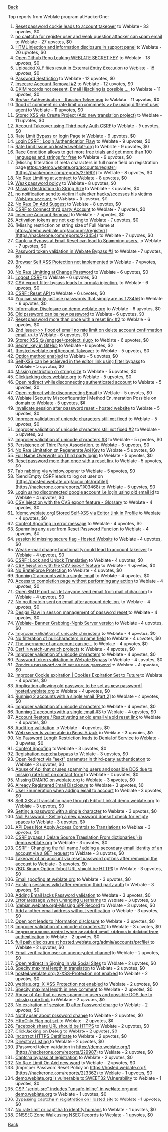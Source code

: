 [Back](../README.md)

Top reports from Weblate program at HackerOne:

1. [Reset password cookie leads to account takeover](https://hackerone.com/reports/1004536) to Weblate - 33 upvotes, $0
2. [no captcha for register user and weak question attacker can spam email](https://hackerone.com/reports/236398) to Weblate - 27 upvotes, $0
3. [HTML injection and information disclosure in support panel](https://hackerone.com/reports/634312) to Weblate - 20 upvotes, $0
4. [Open Github Repo Leaking WEBLATE SECRET KEY](https://hackerone.com/reports/942146) to Weblate - 18 upvotes, $0
5. [Uploaded XLF files result in External Entity Execution](https://hackerone.com/reports/232614) to Weblate - 15 upvotes, $0
6. [Password Restriction](https://hackerone.com/reports/229920) to Weblate - 12 upvotes, $0
7. [Insecure Account Removal #2](https://hackerone.com/reports/229532) to Weblate - 12 upvotes, $0
8. [DKIM records not present, Email Hijacking is possible.....](https://hackerone.com/reports/253926) to Weblate - 11 upvotes, $0
9. [Broken Authentication – Session Token bug](https://hackerone.com/reports/400826) to Weblate - 11 upvotes, $0
10. [flood of comment no rate  limit on commnets \>\>  by using different user agent ](https://hackerone.com/reports/404035) to Weblate - 11 upvotes, $0
11. [Stored XSS via Create Project (Add new translation project)](https://hackerone.com/reports/610219) to Weblate - 11 upvotes, $0
12. [Account Takeover using Third party Auth CSRF](https://hackerone.com/reports/225653) to Weblate - 9 upvotes, $0
13. [Rate Limit Bypass on login Page](https://hackerone.com/reports/224460) to Weblate - 9 upvotes, $0
14. [Login CSRF : Login Authentication Flaw](https://hackerone.com/reports/229528) to Weblate - 9 upvotes, $0
15. [Rate Limit Issue on hosted.weblate.org](https://hackerone.com/reports/229825) to Weblate - 9 upvotes, $0
16. [Race Condition allows to get more free trials and get more than 100 languages and strings for free](https://hackerone.com/reports/1087188) to Weblate - 9 upvotes, $0
17. [Missing filteration of meta characters in full name field on registration page https://demo.weblate.org/accounts/register](https://hackerone.com/reports/225901) to Weblate - 8 upvotes, $0
18. [No Rate Limiting at /contact](https://hackerone.com/reports/229511) to Weblate - 8 upvotes, $0
19. [Weak password policy](https://hackerone.com/reports/224572) to Weblate - 8 upvotes, $0
20. [Missing Restriction On String Size](https://hackerone.com/reports/257376) to Weblate - 8 upvotes, $0
21. [no notification send to victim if attacker hacks/accesses his victims WebLate account.](https://hackerone.com/reports/282772) to Weblate - 8 upvotes, $0
22. [No Rate On Add Suggest](https://hackerone.com/reports/481654) to Weblate - 8 upvotes, $0
23. [CSRF to Connect third party Account](https://hackerone.com/reports/225100) to Weblate - 7 upvotes, $0
24. [Insecure Account Removal](https://hackerone.com/reports/223355) to Weblate - 7 upvotes, $0
25. [Activation tokens are not expiring](https://hackerone.com/reports/223339) to Weblate - 7 upvotes, $0
26. [Missing restriction on string size of Full Name at https://demo.weblate.org/accounts/register/](https://hackerone.com/reports/223454) to Weblate - 7 upvotes, $0
27. [Captcha Bypass at Email Reset can lead to Spamming users.](https://hackerone.com/reports/229541) to Weblate - 7 upvotes, $0
28. [Password token validation in Weblate Bypass #2](https://hackerone.com/reports/244287) to Weblate - 7 upvotes, $0
29. [Browser Self XSS Protection not implemented](https://hackerone.com/reports/400781) to Weblate - 7 upvotes, $0
30. [No Rate Limitting at Change Password](https://hackerone.com/reports/223694) to Weblate - 6 upvotes, $0
31. [Logout CSRF](https://hackerone.com/reports/223329) to Weblate - 6 upvotes, $0
32. [CSV export filter bypass leads to formula injection.](https://hackerone.com/reports/223999) to Weblate - 6 upvotes, $0
33. [CSRF : Reset API ](https://hackerone.com/reports/223333) to Weblate - 6 upvotes, $0
34. [You can simply just use passwords that simply are as 123456](https://hackerone.com/reports/223374) to Weblate - 6 upvotes, $0
35. [Information Disclosure on demo.weblate.org](https://hackerone.com/reports/229620) to Weblate - 6 upvotes, $0
36. [Old password can be new password](https://hackerone.com/reports/229577) to Weblate - 6 upvotes, $0
37. [Reset password more than once with a reset link #2](https://hackerone.com/reports/245450) to Weblate - 6 upvotes, $0
38. [2nd issue\>\>\> flood of email  no rate limit on delete account confirmation email \>\> ](https://hackerone.com/reports/404713) to Weblate - 6 upvotes, $0
39. [Stored XSS @ /engage/\<project_slug\>](https://hackerone.com/reports/472391) to Weblate - 6 upvotes, $0
40. [Secret_key in GitHub](https://hackerone.com/reports/926093) to Weblate - 6 upvotes, $0
41. [[hosted.weblate.org]Account Takeover](https://hackerone.com/reports/223637) to Weblate - 5 upvotes, $0
42. [Option method enabled](https://hackerone.com/reports/230194) to Weblate - 5 upvotes, $0
43. [Self-XSS can be achieved in the editor link using filter bypass](https://hackerone.com/reports/229735) to Weblate - 5 upvotes, $0
44. [Missing restriction on string size](https://hackerone.com/reports/229796) to Weblate - 5 upvotes, $0
45. [Clickjacking docs.weblate.org](https://hackerone.com/reports/223391) to Weblate - 5 upvotes, $0
46. [Open redirect while disconnecting authenticated account](https://hackerone.com/reports/224317) to Weblate - 5 upvotes, $0
47. [Open redirect while disconnecting Email](https://hackerone.com/reports/238117) to Weblate - 5 upvotes, $0
48. [Weblate |Security Misconfiguration| Method Enumeration Possible on domain ](https://hackerone.com/reports/230648) to Weblate - 5 upvotes, $0
49. [Invalidate session after password reset - hosted website](https://hackerone.com/reports/224362) to Weblate - 5 upvotes, $0
50. [Improper validation of unicode characters still not fixed](https://hackerone.com/reports/241596) to Weblate - 5 upvotes, $0
51. [Improper validation of unicode characters still not fixed #2](https://hackerone.com/reports/243611) to Weblate - 5 upvotes, $0
52. [Improper validation of unicode characters #3](https://hackerone.com/reports/243635) to Weblate - 5 upvotes, $0
53. [Persistence of Third Party Association.](https://hackerone.com/reports/241623) to Weblate - 5 upvotes, $0
54. [No Rate Limitation on Regenerate Api Key](https://hackerone.com/reports/243619) to Weblate - 5 upvotes, $0
55. [Full Name Overwrite on Third party login](https://hackerone.com/reports/241598) to Weblate - 5 upvotes, $0
56. [Reset password more than once with a reset link](https://hackerone.com/reports/243594) to Weblate - 5 upvotes, $0
57. [Tab nabbing via window.opener](https://hackerone.com/reports/403891) to Weblate - 5 upvotes, $0
58. [Send Empty CSRF leads to log out user on [https://hosted.weblate.org/accounts/profile]](https://hackerone.com/reports/1003468) to Weblate - 5 upvotes, $0
59. [Login using disconnected google account i.e login using old email id](https://hackerone.com/reports/223427) to Weblate - 4 upvotes, $0
60. [CSV Injection with the CVS export feature - Glossary](https://hackerone.com/reports/224291) to Weblate - 4 upvotes, $0
61. [[demo.weblate.org] Stored Self-XSS via Editor Link in Profile](https://hackerone.com/reports/223331) to Weblate - 4 upvotes, $0
62. [Content Spoofing in error message](https://hackerone.com/reports/223456) to Weblate - 4 upvotes, $0
63. [Spamming any user from Reset Password Function](https://hackerone.com/reports/223525) to Weblate - 4 upvotes, $0
64. [session id missing secure flag - Hosted Website](https://hackerone.com/reports/224379) to Weblate - 4 upvotes, $0
65. [Weak e-mail change functionality could lead to account takeover](https://hackerone.com/reports/223461) to Weblate - 4 upvotes, $0
66. [CSRF : Lock and Unlock Translation](https://hackerone.com/reports/223345) to Weblate - 4 upvotes, $0
67. [CSV Injection with the CSV export feature](https://hackerone.com/reports/223344) to Weblate - 4 upvotes, $0
68. [No BruteForce Protection](https://hackerone.com/reports/223337) to Weblate - 4 upvotes, $0
69. [Running 2 accounts with a single email](https://hackerone.com/reports/224072) to Weblate - 4 upvotes, $0
70. [Access to completion page without performing any action](https://hackerone.com/reports/223846) to Weblate - 4 upvotes, $0
71. [Open SMTP port can let anyone send email from mail.chihar.com](https://hackerone.com/reports/223435) to Weblate - 4 upvotes, $0
72. [No notificatoin sent on email after account deletion.](https://hackerone.com/reports/229909) to Weblate - 4 upvotes, $0
73. [Design Flaw in session management of password reset ](https://hackerone.com/reports/229417) to Weblate - 4 upvotes, $0
74. [Weblate- Banner Grabbing-Ngnix Server version](https://hackerone.com/reports/230633) to Weblate - 4 upvotes, $0
75. [Improper validation of unicode characters](https://hackerone.com/reports/229483) to Weblate - 4 upvotes, $0
76. [No filteration of null characters in name field](https://hackerone.com/reports/242945) to Weblate - 4 upvotes, $0
77. [The username of an account can be ..](https://hackerone.com/reports/243609) to Weblate - 4 upvotes, $0
78. [Csrf in watch-unwatch projects](https://hackerone.com/reports/229405) to Weblate - 4 upvotes, $0
79. [Improper validation of unicode characters](https://hackerone.com/reports/242171) to Weblate - 4 upvotes, $0
80. [Password token validation in Weblate Bypass](https://hackerone.com/reports/243842) to Weblate - 4 upvotes, $0
81. [Previous password could set as new password](https://hackerone.com/reports/243616) to Weblate - 4 upvotes, $0
82. [Improper Cookie expiration | Cookies Expiration Set to Future ](https://hackerone.com/reports/232306) to Weblate - 4 upvotes, $0
83. [ Application allowing old password to be set as new password | hosted.weblate.org](https://hackerone.com/reports/264934) to Weblate - 4 upvotes, $0
84. [Running 2 accounts with a single email [Part 2]](https://hackerone.com/reports/241608) to Weblate - 4 upvotes, $0
85. [Improper validation of unicode characters ](https://hackerone.com/reports/278718) to Weblate - 4 upvotes, $0
86. [Running 2 accounts with a single email #3](https://hackerone.com/reports/245304) to Weblate - 4 upvotes, $0
87. [ Account Restore / Reactivating an old email via old reset link](https://hackerone.com/reports/275303) to Weblate - 4 upvotes, $0
88. [Audit log validation](https://hackerone.com/reports/296632) to Weblate - 4 upvotes, $0
89. [Web server is vulnerable to Beast Attack](https://hackerone.com/reports/223350) to Weblate - 3 upvotes, $0
90. [No Password Length Restriction leads to Denial of Service](https://hackerone.com/reports/223854) to Weblate - 3 upvotes, $0
91. [Content Spoofing](https://hackerone.com/reports/223630) to Weblate - 3 upvotes, $0
92. [Registration captcha bypass](https://hackerone.com/reports/223324) to Weblate - 3 upvotes, $0
93. [Open Redirect via "next" parameter in third-party authentication](https://hackerone.com/reports/223326) to Weblate - 3 upvotes, $0
94. [Abuse of Api that causes spamming users and possible DOS due to missing rate limit on contact form](https://hackerone.com/reports/223542) to Weblate - 3 upvotes, $0
95. [Missing DMARC on weblate.org](https://hackerone.com/reports/223545) to Weblate - 3 upvotes, $0
96. [Already Registered Email Disclosure](https://hackerone.com/reports/223343) to Weblate - 3 upvotes, $0
97. [User Enumeration when adding email to account](https://hackerone.com/reports/223531) to Weblate - 3 upvotes, $0
98. [Self XSS at translation page through Editor Link at demo.weblate.org](https://hackerone.com/reports/223692) to Weblate - 3 upvotes, $0
99. [Setting a password with a single character](https://hackerone.com/reports/223851) to Weblate - 3 upvotes, $0
100. [Null Password - Setting a new password doesn't check for empty spaces](https://hackerone.com/reports/223618) to Weblate - 3 upvotes, $0
101. [API Does Not Apply Access Controls to Translations](https://hackerone.com/reports/232994) to Weblate - 3 upvotes, $0
102. [CSRF bypass ( Delate Source Translation From dictionaries ) in demo.weblate.org](https://hackerone.com/reports/230863) to Weblate - 3 upvotes, $0
103. [CSRF - Changing the full name / adding a secondary email identity of an account via a GET request](https://hackerone.com/reports/223367) to Weblate - 3 upvotes, $0
104. [Takeover of an account via reset password options after removing the account](https://hackerone.com/reports/230076) to Weblate - 3 upvotes, $0
105. [7BO: Binary Option Robot URL should be HTTPS](https://hackerone.com/reports/225722) to Weblate - 3 upvotes, $0
106. [Email spoofing at weblate.org](https://hackerone.com/reports/224186) to Weblate - 3 upvotes, $0
107. [Existing sessions valid after removing third party auth](https://hackerone.com/reports/223475) to Weblate - 3 upvotes, $0
108. [Adding Email lacks Password validation](https://hackerone.com/reports/229869) to Weblate - 3 upvotes, $0
109. [Error Message When Changing Username](https://hackerone.com/reports/243664) to Weblate - 3 upvotes, $0
110. [[debian.weblate.org]-Missing SPF Record](https://hackerone.com/reports/245518) to Weblate - 3 upvotes, $0
111. [Add another email address without verification](https://hackerone.com/reports/265987) to Weblate - 3 upvotes, $0
112. [Open port leads to information disclosure](https://hackerone.com/reports/223421) to Weblate - 3 upvotes, $0
113. [Improper validation of unicode characters#2](https://hackerone.com/reports/279945) to Weblate - 3 upvotes, $0
114. [Improper access control when an added email address is deleted from authentication](https://hackerone.com/reports/223434) to Weblate - 2 upvotes, $0
115. [full path disclosure at hosted.weblate.org/admin/accounts/profile/ ](https://hackerone.com/reports/225495) to Weblate - 2 upvotes, $0
116. [Email verification over an unencrypted channel](https://hackerone.com/reports/224287) to Weblate - 2 upvotes, $0
117. [Open redirect in Signing in via Social Sites](https://hackerone.com/reports/223718) to Weblate - 2 upvotes, $0
118. [Specify maximal length in translation](https://hackerone.com/reports/224015) to Weblate - 2 upvotes, $0
119. [hosted.weblate.org: X-XSS-Protection not enabled](https://hackerone.com/reports/223396) to Weblate - 2 upvotes, $0
120. [weblate.org: X-XSS-Protection not enabled](https://hackerone.com/reports/223723) to Weblate - 2 upvotes, $0
121. [Specify maximal length in new comment](https://hackerone.com/reports/223931) to Weblate - 2 upvotes, $0
122. [Abuse of Api that causes spamming users and possible DOS due to missing rate limit](https://hackerone.com/reports/223557) to Weblate - 2 upvotes, $0
123. [No expiration of session ID after Password change](https://hackerone.com/reports/223327) to Weblate - 2 upvotes, $0
124. [Notify user about password change](https://hackerone.com/reports/223609) to Weblate - 2 upvotes, $0
125. [HttpOnly Flag not set ](https://hackerone.com/reports/224006) to Weblate - 2 upvotes, $0
126. [Facebook share URL should be HTTPS](https://hackerone.com/reports/225769) to Weblate - 2 upvotes, $0
127. [ClickJacking on Debug](https://hackerone.com/reports/225555) to Weblate - 2 upvotes, $0
128. [Incorrect HTTPS Certificate](https://hackerone.com/reports/225540) to Weblate - 2 upvotes, $0
129. [Directory Listing ](https://hackerone.com/reports/223384) to Weblate - 2 upvotes, $0
130. [Password token validation in https://demo.weblate.org/](https://hackerone.com/reports/229987) to Weblate - 2 upvotes, $0
131. [Captcha bypass at registration](https://hackerone.com/reports/229584) to Weblate - 2 upvotes, $0
132. [No Rate Limit  On Add new word](https://hackerone.com/reports/479021) to Weblate - 2 upvotes, $0
133. [Improper Password Reset Policy on https://hosted.weblate.org/](https://hackerone.com/reports/223362) to Weblate - 1 upvotes, $0
134. [demo.weblate.org is vulnerable to SWEET32 Vulnerability](https://hackerone.com/reports/223653) to Weblate - 1 upvotes, $0
135. [CSP "script-src" includes "unsafe-inline" in weblate.org and demo.weblate.org](https://hackerone.com/reports/231062) to Weblate - 1 upvotes, $0
136. [Bypassing captcha in registration on Hosted site](https://hackerone.com/reports/224342) to Weblate - 1 upvotes, $0
137. [No rate limit or captcha to identify humans](https://hackerone.com/reports/257384) to Weblate - 1 upvotes, $0
138. [DNSSEC Zone Walk using NSEC Records](https://hackerone.com/reports/228471) to Weblate - 1 upvotes, $0


[Back](../README.md)